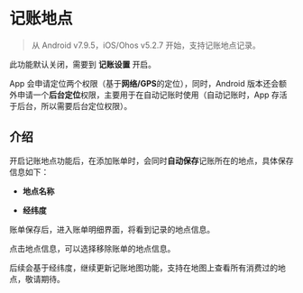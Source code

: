 # 记账地点

> 从 Android v7.9.5，iOS/Ohos v5.2.7 开始，支持记账地点记录。

此功能默认关闭，需要到 **记账设置** 开启。

App 会申请定位两个权限（基于**网络/GPS**的定位），同时，Android 版本还会额外申请一个**后台定位**权限，主要用于在自动记账时使用（自动记账时，App 存活于后台，所以需要后台定位权限）。

## 介绍

开启记账地点功能后，在添加账单时，会同时**自动保存**记账所在的地点，具体保存信息如下：

* **地点名称**

* **经纬度**

账单保存后，进入账单明细界面，将看到记录的地点信息。

点击地点信息，可以选择移除账单的地点信息。

后续会基于经纬度，继续更新记账地图功能，支持在地图上查看所有消费过的地点，敬请期待。
